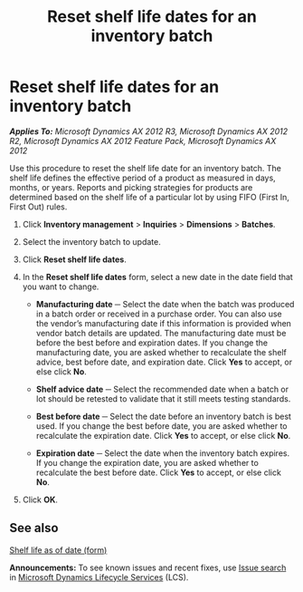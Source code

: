 ﻿---
title: Reset shelf life dates for an inventory batch
TOCTitle: Reset shelf life dates for an inventory batch
ms:assetid: ba1f65ac-8124-4686-a12f-d4a517b41ac8
ms:mtpsurl: https://technet.microsoft.com/en-us/library/Hh352341(v=AX.60)
ms:contentKeyID: 36687971
ms.date: 04/18/2014
mtps_version: v=AX.60
f1_keywords:
- reset shelf life dates
- shelf life date for inventory batch
- shelf life for inventory batch
---

# Reset shelf life dates for an inventory batch 


_**Applies To:** Microsoft Dynamics AX 2012 R3, Microsoft Dynamics AX 2012 R2, Microsoft Dynamics AX 2012 Feature Pack, Microsoft Dynamics AX 2012_

Use this procedure to reset the shelf life date for an inventory batch. The shelf life defines the effective period of a product as measured in days, months, or years. Reports and picking strategies for products are determined based on the shelf life of a particular lot by using FIFO (First In, First Out) rules.

1.  Click **Inventory management** \> **Inquiries** \> **Dimensions** \> **Batches**.

2.  Select the inventory batch to update.

3.  Click **Reset shelf life dates**.

4.  In the **Reset shelf life dates** form, select a new date in the date field that you want to change.
    
      - **Manufacturing date** ─ Select the date when the batch was produced in a batch order or received in a purchase order. You can also use the vendor’s manufacturing date if this information is provided when vendor batch details are updated. The manufacturing date must be before the best before and expiration dates. If you change the manufacturing date, you are asked whether to recalculate the shelf advice, best before date, and expiration date. Click **Yes** to accept, or else click **No**.
    
      - **Shelf advice date** ─ Select the recommended date when a batch or lot should be retested to validate that it still meets testing standards.
    
      -  **Best before date** ─ Select the date before an inventory batch is best used. If you change the best before date, you are asked whether to recalculate the expiration date. Click **Yes** to accept, or else click **No**.
    
      - **Expiration date** ─ Select the date when the inventory batch expires. If you change the expiration date, you are asked whether to recalculate the best before date. Click **Yes** to accept, or else click **No**.

5.  Click **OK**.

## See also

[Shelf life as of date (form)](https://technet.microsoft.com/en-us/library/hh227671\(v=ax.60\))

  
**Announcements:** To see known issues and recent fixes, use [Issue search](http://go.microsoft.com/fwlink/?linkid=389258) in [Microsoft Dynamics Lifecycle Services](http://go.microsoft.com/fwlink/?linkid=306505) (LCS).

